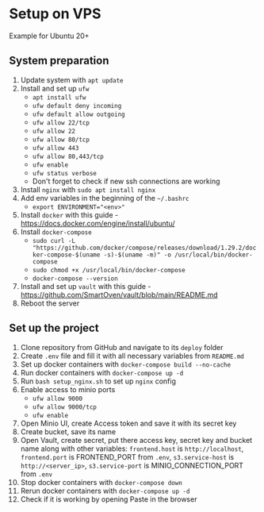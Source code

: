# Setup on VPS

Example for Ubuntu 20+

## System preparation

1. Update system with `apt update`
2. Install and set up `ufw`
    - `apt install ufw`
    - `ufw default deny incoming`
    - `ufw default allow outgoing`
    - `ufw allow 22/tcp`
    - `ufw allow 22`
    - `ufw allow 80/tcp`
    - `ufw allow 443`
    - `ufw allow 80,443/tcp`
    - `ufw enable`
    - `ufw status verbose`
    - Don't forget to check if new ssh connections are working
3. Install `nginx` with `sudo apt install nginx`
4. Add env variables in the beginning of the `~/.bashrc`
    - `export ENVIRONMENT="<env>"`
5. Install `docker` with this guide - https://docs.docker.com/engine/install/ubuntu/
6. Install `docker-compose`
    - `sudo curl -L "https://github.com/docker/compose/releases/download/1.29.2/docker-compose-$(uname -s)-$(uname -m)" -o /usr/local/bin/docker-compose`
    - `sudo chmod +x /usr/local/bin/docker-compose`
    - `docker-compose --version`
7. Install and set up `vault` with this guide - https://github.com/SmartOven/vault/blob/main/README.md
8. Reboot the server

## Set up the project

1. Clone repository from GitHub and navigate to its `deploy` folder
2. Create `.env` file and fill it with all necessary variables from `README.md`
3. Set up docker containers with `docker-compose build --no-cache`
4. Run docker containers with `docker-compose up -d`
5. Run `bash setup_nginx.sh` to set up `nginx` config
6. Enable access to minio ports
    - `ufw allow 9000`
    - `ufw allow 9000/tcp`
    - `ufw enable`
7. Open Minio UI, create Access token and save it with its secret key
8. Create bucket, save its name
9. Open Vault, create secret, put there access key, secret key and bucket name along with other
   variables: `frontend.host` is `http://localhost`, `frontend.port` is FRONTEND_PORT from `.env`, `s3.service-host`
   is `http://<server_ip>`, `s3.service-port` is MINIO_CONNECTION_PORT from `.env`
10. Stop docker containers with `docker-compose down`
11. Rerun docker containers with `docker-compose up -d`
12. Check if it is working by opening Paste in the browser
